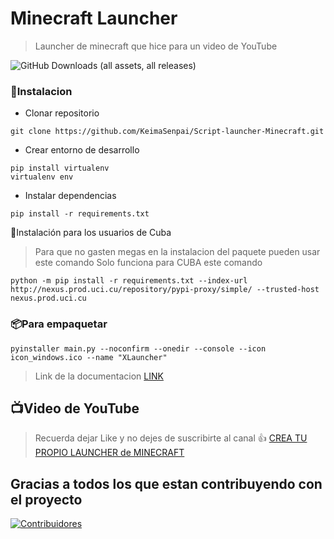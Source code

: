 # Minecraft Launcher
> Launcher de minecraft que hice para un video de YouTube

![GitHub Downloads (all assets, all releases)](https://img.shields.io/github/downloads/KeimaSenpai/XLauncher-Script/total?style=for-the-badge&label=Download&color=%23756AB6)
### 🔩Instalacion
- Clonar repositorio
```console
git clone https://github.com/KeimaSenpai/Script-launcher-Minecraft.git
```
- Crear entorno de desarrollo
```console
pip install virtualenv
virtualenv env
```
- Instalar dependencias
```console
pip install -r requirements.txt
```

🔩Instalación para los usuarios de Cuba
> Para que no gasten megas en la instalacion del paquete pueden usar este comando
> Solo funciona para CUBA este comando
```console
python -m pip install -r requirements.txt --index-url http://nexus.prod.uci.cu/repository/pypi-proxy/simple/ --trusted-host nexus.prod.uci.cu
```

### 📦Para empaquetar
```console
pyinstaller main.py --noconfirm --onedir --console --icon icon_windows.ico --name "XLauncher"
```

> Link de la documentacion [LINK](https://minecraft-launcher-lib.readthedocs.io/en/stable/)

## 📺Video de YouTube
> Recuerda dejar Like y no dejes de suscribirte al canal 👍
[CREA TU PROPIO LAUNCHER de MINECRAFT](https://youtu.be/5FmjSubDRyw?si=9brYY9OnENftZgft)

## Gracias a todos los que estan contribuyendo con el proyecto
[![Contribuidores](https://contrib.rocks/image?repo=KeimaSenpai/XLauncher-Script)](https://github.com/KeimaSenpai/XLauncher-Script/graphs/contributors)
